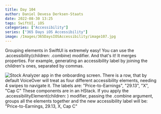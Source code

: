 ```yaml
---
title: Day 104
author: Daniel Devesa Derksen-Staats
date: 2022-08-30 13:25
tags: SwiftUI, iOS
categories: ["Accessibility"]
series: ["365 Days iOS Accessibility"]
image: /Images/365DaysIOSAccessibility/image107.jpg
---
```


Grouping elements in SwiftUI is extremely easy! You can use the .accessibility(children: .combine) modifier. And that's it! It merges properties. For example, generating an accessibility label by joining the children's ones, separated by commas.

![Stock Analyzer app in the onboarding screen. There is a row, that by default VoiceOver will treat as four different accessibility elements, needing 4 swipes to navigate it. The labels are: "Price-to-Earnings", "29.13", "X", "Cap C" These components are in an HStack. If you apply the .accessibilityElement(children: ) modifier, passing the .combine argument, groups all the elements together and the new accessibility label will be: "Price-to-Earnings, 29.13, X, Cap C"](/Images/365DaysIOSAccessibility/image107.jpg)


